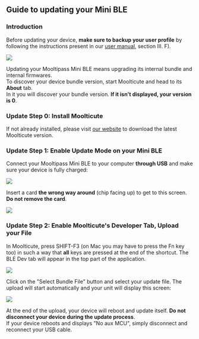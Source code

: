 ## [](#header-2)Guide to updating your Mini BLE  
   
### [](#header-3)Introduction
  
Before updating your device, **make sure to backup your user profile** by following the instructions present in our [user manual](https://github.com/mooltipass/minible/raw/master/MooltipassMiniBLEUserManual.pdf), section III. F).  
  
![](https://github.com/mooltipass/minible/blob/gh-pages/images/minible_update_guide/ble_bundle_version.png?raw=true)  
  
Updating your Mooltipass Mini BLE means upgrading its internal bundle and internal firmwares.  
To discover your device bundle version, start Moolticute and head to its **About** tab.  
In it you will discover your bundle version. **If it isn't displayed, your version is 0**.  
  
### [](#header-3)Update Step 0: Install Moolticute
If not already installed, please visit [our website](https://www.themooltipass.com/setup/) to download the latest Moolticute version.
  
  
### [](#header-3)Update Step 1: Enable Update Mode on your Mini BLE
Connect your Mooltipass Mini BLE to your computer **through USB** and make sure your device is fully charged:  
  
![](https://github.com/mooltipass/minible/blob/gh-pages/images/rf_debug_guide/welcome_screen.png?raw=true)  
  
Insert a card **the wrong way around** (chip facing up) to get to this screen. **Do not remove the card**.  
  
![](https://github.com/mooltipass/minible/blob/gh-pages/images/rf_debug_guide/invalid.png?raw=true)  
  
    
### [](#header-3)Update Step 2: Enable Moolticute's Developer Tab, Upload your File

In Moolticute, press SHIFT-F3 (on Mac you may have to press the Fn key too) in such a way that **all** keys are pressed at the end of the shortcut. The BLE Dev tab will appear in the top part of the application.  
  
![](https://github.com/mooltipass/minible/blob/master/wiki/images/minible_update_guide/ble_dev_tab_upload_flash_new.png?raw=true)  

Click on the "Select Bundle File" button and select your update file. The upload will start automatically and your unit will display this screen:    
  
![](https://github.com/mooltipass/minible/blob/gh-pages/images/minible_update_guide/firmware_file_update.png?raw=true)  
   
At the end of the upload, your device will reboot and update itself. **Do not disconnect your device during the update process**.  
If your device reboots and displays "No aux MCU", simply disconnect and reconnect your USB cable.   
